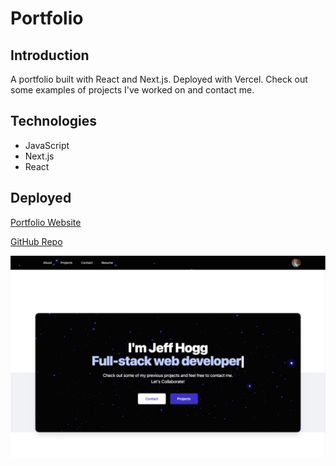 # Portfolio

## Introduction

A portfolio built with React and Next.js. Deployed with Vercel. Check out some examples of projects I've worked on and contact me.

## Technologies

- JavaScript
- Next.js
- React

## Deployed

[Portfolio Website](https://www.jeffehogg.com)

[GitHub Repo](https://github.com/jeffhogg86/portfolio)

![Screenshot](/public/images/homepage.png)
